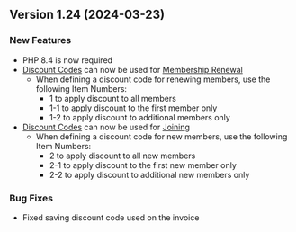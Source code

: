  ## Version 1.24 (2024-03-23)

 ### New Features
 - PHP 8.4 is now required
 - [Discount Codes](/Store/DiscountCodes/list) can now be used for [Membership Renewal](/Membership/renew)
   - When defining a discount code for renewing members, use the following Item Numbers:
     - 1 to apply discount to all members
     - 1-1 to apply discount to the first member only
     - 1-2 to apply discount to additional members only
 - [Discount Codes](/Store/DiscountCodes/list) can now be used for [Joining](/Join)
   - When defining a discount code for new members, use the following Item Numbers:
     - 2 to apply discount to all new members
     - 2-1 to apply discount to the first new member only
     - 2-2 to apply discount to additional new members only

 ### Bug Fixes
 - Fixed saving discount code used on the invoice

